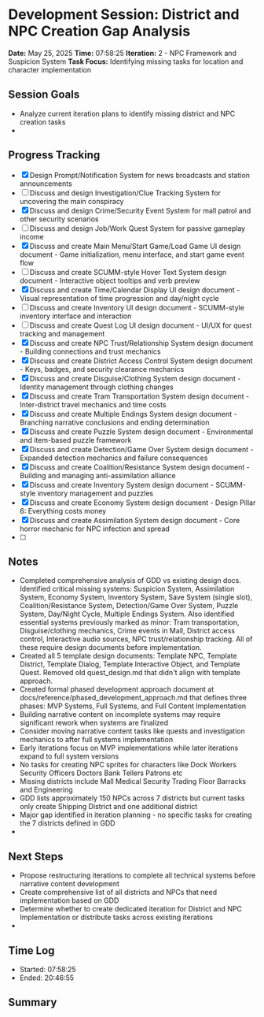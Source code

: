 # Development Session: District and NPC Creation Gap Analysis
**Date:** May 25, 2025
**Time:** 07:58:25
**Iteration:** 2 - NPC Framework and Suspicion System
**Task Focus:** Identifying missing tasks for location and character implementation

## Session Goals
- Analyze current iteration plans to identify missing district and NPC creation tasks
- 

## Progress Tracking
- [x] Design Prompt/Notification System for news broadcasts and station announcements
- [ ] Discuss and design Investigation/Clue Tracking System for uncovering the main conspiracy
- [x] Discuss and design Crime/Security Event System for mall patrol and other security scenarios
- [ ] Discuss and design Job/Work Quest System for passive gameplay income
- [x] Discuss and create Main Menu/Start Game/Load Game UI design document - Game initialization, menu interface, and start game event flow
- [ ] Discuss and create SCUMM-style Hover Text System design document - Interactive object tooltips and verb preview
- [x] Discuss and create Time/Calendar Display UI design document - Visual representation of time progression and day/night cycle
- [ ] Discuss and create Inventory UI design document - SCUMM-style inventory interface and interaction
- [ ] Discuss and create Quest Log UI design document - UI/UX for quest tracking and management
- [x] Discuss and create NPC Trust/Relationship System design document - Building connections and trust mechanics
- [x] Discuss and create District Access Control System design document - Keys, badges, and security clearance mechanics
- [x] Discuss and create Disguise/Clothing System design document - Identity management through clothing changes
- [x] Discuss and create Tram Transportation System design document - Inter-district travel mechanics and time costs
- [x] Discuss and create Multiple Endings System design document - Branching narrative conclusions and ending determination
- [x] Discuss and create Puzzle System design document - Environmental and item-based puzzle framework
- [x] Discuss and create Detection/Game Over System design document - Expanded detection mechanics and failure consequences
- [x] Discuss and create Coalition/Resistance System design document - Building and managing anti-assimilation alliance
- [x] Discuss and create Inventory System design document - SCUMM-style inventory management and puzzles
- [x] Discuss and create Economy System design document - Design Pillar 6: Everything costs money
- [x] Discuss and create Assimilation System design document - Core horror mechanic for NPC infection and spread
- [ ] 

## Notes
- Completed comprehensive analysis of GDD vs existing design docs. Identified critical missing systems: Suspicion System, Assimilation System, Economy System, Inventory System, Save System (single slot), Coalition/Resistance System, Detection/Game Over System, Puzzle System, Day/Night Cycle, Multiple Endings System. Also identified essential systems previously marked as minor: Tram transportation, Disguise/clothing mechanics, Crime events in Mall, District access control, Interactive audio sources, NPC trust/relationship tracking. All of these require design documents before implementation.
- Created all 5 template design documents: Template NPC, Template District, Template Dialog, Template Interactive Object, and Template Quest. Removed old quest_design.md that didn't align with template approach.
- Created formal phased development approach document at docs/reference/phased_development_approach.md that defines three phases: MVP Systems, Full Systems, and Full Content Implementation
- Building narrative content on incomplete systems may require significant rework when systems are finalized
- Consider moving narrative content tasks like quests and investigation mechanics to after full systems implementation
- Early iterations focus on MVP implementations while later iterations expand to full system versions
- No tasks for creating NPC sprites for characters like Dock Workers Security Officers Doctors Bank Tellers Patrons etc
- Missing districts include Mall Medical Security Trading Floor Barracks and Engineering
- GDD lists approximately 150 NPCs across 7 districts but current tasks only create Shipping District and one additional district
- Major gap identified in iteration planning - no specific tasks for creating the 7 districts defined in GDD
- 

## Next Steps
- Propose restructuring iterations to complete all technical systems before narrative content development
- Create comprehensive list of all districts and NPCs that need implementation based on GDD
- Determine whether to create dedicated iteration for District and NPC Implementation or distribute tasks across existing iterations
- 

## Time Log
- Started: 07:58:25
- Ended: 20:46:55

## Summary

